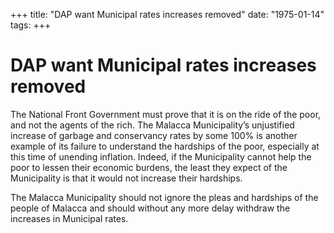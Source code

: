 +++ 
title: "DAP want Municipal rates increases removed"
date: "1975-01-14"
tags:
+++

# DAP want Municipal rates increases removed 

The National Front Government must prove that it is on the ride of the poor, and not the agents of the rich. The Malacca Municipality’s unjustified increase of garbage and conservancy rates by some 100% is another example of its failure to understand the hardships of the poor, especially at this time of unending inflation. Indeed, if the Municipality cannot help the poor to lessen their economic burdens, the least they expect of the Municipality is that it would not increase their hardships.

The Malacca Municipality should not ignore the pleas and hardships of the people of Malacca and should without any more delay withdraw the increases in Municipal rates.
 
